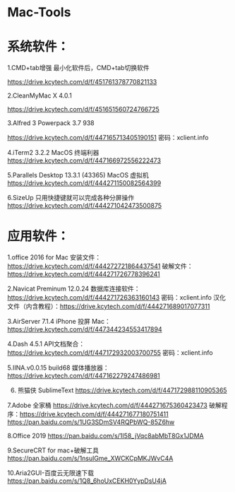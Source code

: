 # Mac-Tools

# 系统软件：
1.CMD+tab增强
最小化软件后，CMD+tab切换软件

https://drive.kcytech.com/d/f/451761378770821133

2.CleanMyMac X 4.0.1

https://drive.kcytech.com/d/f/451651560724766725

3.Alfred 3 Powerpack 3.7 938

https://drive.kcytech.com/d/f/447165713405190151
密码：xclient.info

4.iTerm2 3.2.2
MacOS 终端利器
https://drive.kcytech.com/d/f/447166972556222473

5.Parallels Desktop 13.3.1 (43365)
MacOS 虚拟机
https://drive.kcytech.com/d/f/444271150082564399

6.SizeUp
只用快捷键就可以完成各种分屏操作
https://drive.kcytech.com/d/f/444271042473500875

# 应用软件：
1.office 2016 for Mac
安装文件：https://drive.kcytech.com/d/f/444272721864437541
破解文件：https://drive.kcytech.com/d/f/444271726778396241

2.Navicat Preminum 12.0.24
数据库连接软件：https://drive.kcytech.com/d/f/444271726363160143
密码：xclient.info
汉化文件（内含教程）：https://drive.kcytech.com/d/f/444271689017077311

3.AirServer 7.1.4
iPhone 投屏 Mac：https://drive.kcytech.com/d/f/447344234553417894

4.Dash 4.5.1
API文档聚合：https://drive.kcytech.com/d/f/447172932003700755
密码：xclient.info

5.IINA.v0.0.15 build68
媒体播放器：https://drive.kcytech.com/d/f/447162279247486981

6. 熊猫侠 SublimeText
https://drive.kcytech.com/d/f/447172988110905365

7.Adobe 全家桶
https://drive.kcytech.com/d/f/444271675360423473
破解程序：https://drive.kcytech.com/d/f/444271677180751411
https://pan.baidu.com/s/1UG3SDmSV4RQPbWQ-85Z6hw

8.Office 2019
https://pan.baidu.com/s/1I58_jVqc8abMbT8Gx1JDMA

9.SecureCRT for mac+破解工具
https://pan.baidu.com/s/1nsulGme_XWCKCpMKJWvC4A

10.Aria2GUI-百度云无限速下载
https://pan.baidu.com/s/1Q8_6hoUxCEKH0YypDsU4jA
